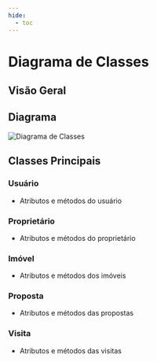 ```yaml
---
hide:
  - toc
---
```


# Diagrama de Classes

## Visão Geral

<!-- Adicione aqui a descrição do diagrama de classes -->

## Diagrama

<!-- Adicione a imagem do diagrama aqui -->
![Diagrama de Classes](../assets/diagramas/diagrama-classes.png)

## Classes Principais

### Usuário
- Atributos e métodos do usuário

### Proprietário
- Atributos e métodos do proprietário

### Imóvel
- Atributos e métodos dos imóveis

### Proposta
- Atributos e métodos das propostas

### Visita
- Atributos e métodos das visitas
